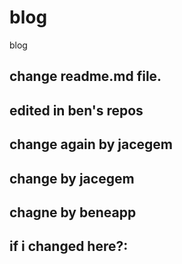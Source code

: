 # blog
blog


## change readme.md file.
## edited in ben's repos
## change again by jacegem


## change by jacegem
## chagne by beneapp
## if i changed here?:
